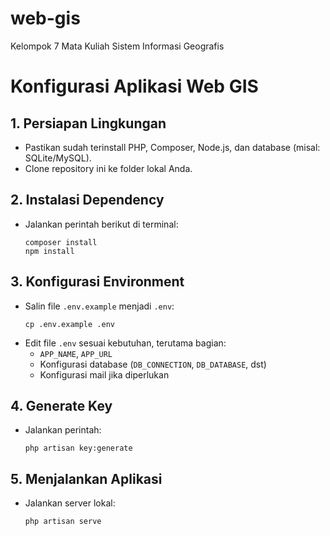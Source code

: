 # web-gis
 Kelompok 7 Mata Kuliah Sistem Informasi Geografis

# Konfigurasi Aplikasi Web GIS

## 1. Persiapan Lingkungan
- Pastikan sudah terinstall PHP, Composer, Node.js, dan database (misal: SQLite/MySQL).
- Clone repository ini ke folder lokal Anda.

## 2. Instalasi Dependency
- Jalankan perintah berikut di terminal:
  ```
  composer install
  npm install
  ```

## 3. Konfigurasi Environment
- Salin file `.env.example` menjadi `.env`:
  ```
  cp .env.example .env
  ```
- Edit file `.env` sesuai kebutuhan, terutama bagian:
  - `APP_NAME`, `APP_URL`
  - Konfigurasi database (`DB_CONNECTION`, `DB_DATABASE`, dst)
  - Konfigurasi mail jika diperlukan

## 4. Generate Key
- Jalankan perintah:
  ```
  php artisan key:generate
  ```

## 5. Menjalankan Aplikasi
- Jalankan server lokal:
  ```
  php artisan serve
  ```


